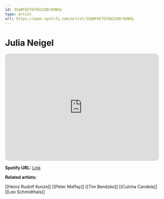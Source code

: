 ```yaml
---
id: 3XqRFHIf67GbZzD8r9dBdy
type: artist
url: https://open.spotify.com/artist/3XqRFHIf67GbZzD8r9dBdy
---
```

# Julia Neigel

<iframe style="border-radius:12px" src="https://open.spotify.com/embed/artist/3XqRFHIf67GbZzD8r9dBdy" width="100%" height="352" frameBorder="0" allowfullscreen="" allow="autoplay; clipboard-write; encrypted-media; fullscreen; picture-in-picture" loading="lazy"></iframe>

**Spotify URL:** [Link](https://open.spotify.com/artist/3XqRFHIf67GbZzD8r9dBdy)

**Related artists:**

[[Heinz Rudolf Kunze]]
[[Peter Maffay]]
[[Tim Bendzko]]
[[Culcha Candela]]
[[Leo Schmidthals]]
